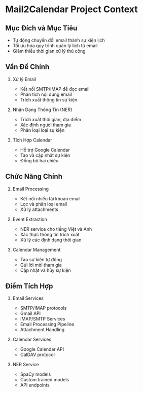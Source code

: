 # Mail2Calendar Project Context

## Mục Đích và Mục Tiêu
- Tự động chuyển đổi email thành sự kiện lịch
- Tối ưu hóa quy trình quản lý lịch từ email
- Giảm thiểu thời gian xử lý thủ công

## Vấn Đề Chính
1. Xử lý Email
   - Kết nối SMTP/IMAP để đọc email
   - Phân tích nội dung email
   - Trích xuất thông tin sự kiện

2. Nhận Dạng Thông Tin (NER)
   - Trích xuất thời gian, địa điểm
   - Xác định người tham gia
   - Phân loại loại sự kiện

3. Tích Hợp Calendar
   - Hỗ trợ Google Calendar
   - Tạo và cập nhật sự kiện
   - Đồng bộ hai chiều

## Chức Năng Chính
1. Email Processing
   - Kết nối nhiều tài khoản email
   - Lọc và phân loại email
   - Xử lý attachments

2. Event Extraction
   - NER service cho tiếng Việt và Anh
   - Xác thực thông tin trích xuất
   - Xử lý các định dạng thời gian

3. Calendar Management  
   - Tạo sự kiện tự động
   - Gửi lời mời tham gia
   - Cập nhật và hủy sự kiện

## Điểm Tích Hợp
1. Email Services
   - SMTP/IMAP protocols
   - Gmail API
   - IMAP/SMTP Services
   - Email Processing Pipeline
   - Attachment Handling

2. Calendar Services
   - Google Calendar API
   - CalDAV protocol

3. NER Service
   - SpaCy models
   - Custom trained models
   - API endpoints
